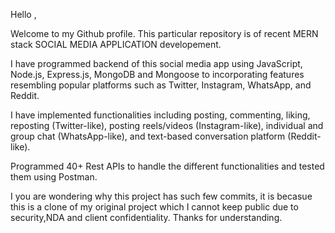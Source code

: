 Hello ,

Welcome to my Github profile.
This particular repository is of recent MERN stack SOCIAL MEDIA APPLICATION developement.

I have programmed backend of this social media app using JavaScript, Node.js, Express.js, MongoDB and Mongoose to incorporating features resembling popular platforms such as Twitter, Instagram, WhatsApp, and Reddit.

I have implemented functionalities including posting, commenting, liking, reposting (Twitter-like), posting reels/videos (Instagram-like), individual and group chat (WhatsApp-like), and text-based conversation platform (Reddit-like).

Programmed 40+ Rest APIs to handle the different functionalities and tested them using Postman.

I you are wondering why this project has such few commits, it is becasue this is a clone of my original project which I cannot keep public due to security,NDA and client confidentiality. 
Thanks for understanding.

